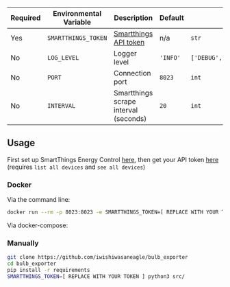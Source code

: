 
| Required | Environmental Variable | Description | Default | Possible values |
| - | - | - | - | - |
| Yes | `SMARTTHINGS_TOKEN` | [Smartthings API token](https://account.smartthings.com/login?redirect=https%3A%2F%2Faccount.smartthings.com%2Ftokens) | n/a | `str` | 
| No | `LOG_LEVEL` | Logger level | `'INFO'` | `['DEBUG','INFO','WARNING','ERROR']` |
| No | `PORT` | Connection port | `8023` | `int`
| No | `INTERVAL` | Smartthings scrape interval (seconds) | `20` | `int` |

## Usage

First set up SmartThings Energy Control [here](https://help.bulb.co.uk/hc/en-us/articles/360034651651-Setting-up-SmartThings-Energy-Control-STEC-), then get your API token [here](https://account.smartthings.com/login?redirect=https%3A%2F%2Faccount.smartthings.com%2Ftokens) (requires `list all devices` and `see all devices`)

### Docker

Via the command line:
```bash
docker run --rm -p 8023:8023 -e SMARTTHINGS_TOKEN=[ REPLACE WITH YOUR TOKEN ] iwishiwasaneagle/bulb_exporter:latest
```

Via docker-compose:



### Manually

```bash
git clone https://github.com/iwishiwasaneagle/bulb_exporter
cd bulb_exporter
pip install -r requirements
SMARTTHINGS_TOKEN=[ REPLACE WITH YOUR TOKEN ] python3 src/
```